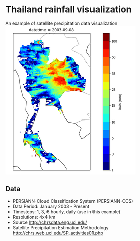 # Thailand rainfall visualization

An example of satellite precipitation data visualization
![Thailand rainfall](screenshot1.png)


## Data
- PERSIANN-Cloud Classification System (PERSIANN-CCS)
- Data Period: January 2003 - Present
- Timesteps: 1, 3, 6 hourly, daily (use in this example)
- Resolutions: 4x4 km
- Source <http://chrsdata.eng.uci.edu/>
- Satellite Precipitation Estimation Methodology <http://chrs.web.uci.edu/SP_activities01.php>

